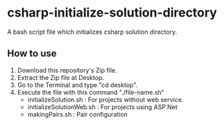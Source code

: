 # csharp-initialize-solution-directory
A bash script file which initializes csharp solution directory.

## How to use
1. Download this repository's Zip file.
2. Extract the Zip file at Desktop.
3. Go to the Terminal and type "cd desktop".
4. Execute the file with this command "./file-name.sh"
    * initializeSolution.sh : For projects without web service.
    * initializeSolutionWeb.sh : For projects using ASP.Net
    * makingPairs.sh : Pair configuration
